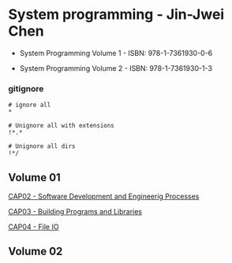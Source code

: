 # System programming - Jin-Jwei Chen


* System Programming Volume 1 - ISBN: 978-1-7361930-0-6

* System Programming Volume 2 - ISBN: 978-1-7361930-1-3


### gitignore

```
# ignore all
*

# Unignore all with extensions
!*.*

# Unignore all dirs
!*/
```

## Volume 01

[CAP02 - Software Development and Engineerig Processes](volume01/cap02_softwareDevelopment/readme.md)

[CAP03 - Building Programs and Libraries](volume01/cap03_buildingProgLib/readme.md)

[CAP04 - File IO](volume01/cap04_fileIO/readme.md)

## Volume 02